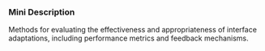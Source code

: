 ### Mini Description

Methods for evaluating the effectiveness and appropriateness of interface adaptations, including performance metrics and feedback mechanisms.
